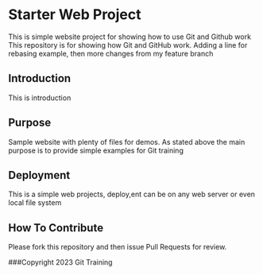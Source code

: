 # Starter Web Project

This is simple website project for showing how to use Git and Github work
This repository is for showing how Git and GitHub work. Adding a line for rebasing example, then more changes from my feature branch


## Introduction
This is introduction

## Purpose

Sample website with plenty of files for demos. As stated above the main purpose is to provide simple examples for Git training

## Deployment
This is a simple web projects, deploy,ent can be on any web server or even local file system

## How To Contribute
Please fork this repository and then issue Pull Requests for review.

###Copyright
2023 Git Training
